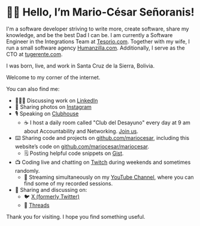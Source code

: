 # 👋🏼 Hello, I’m Mario-César Señoranis!

I'm a software developer striving to write more, create  software, share my knowledge, and be the best Dad I can be. I am currently a Software Engineer in the Integrations Team at [Tesorio.com](https://tesorio.com). Together with my wife, I run a small software agency [Humanzilla.com](https://humanzilla.com). Additionally, I serve as the CTO at [tugerente.com](https://tugerente.com/).

I was born, live, and work in Santa Cruz de la Sierra, Bolivia.

Welcome to my corner of the internet.

You can also find me:

- 🧑🏽‍💻 Discussing work on [LinkedIn](https://linkedin.com/in/mariocesar)
- 📸 Sharing photos on [Instagram](https://instagram.com/mariocesar_xyz)
- 🎙 Speaking on [Clubhouse](https://joinclubhouse.com/@mariocesar)
  - ☕️ I host a daily room called "Club del Desayuno" every day at 9 am about Accountability and Networking. [Join us](https://joinclubhouse.com/club/club-del-desayuno).
- ⌨️ Sharing code and projects on [github.com/mariocesar](https://github.com/mariocesar), including this website’s code on [github.com/mariocesar/mariocesar](https://github.com/mariocesar/mariocesar).
  - 🗒 Posting helpful code snippets on [Gist](https://gist.github.com/mariocesar).
- 📺 Coding live and chatting on [Twitch](https://twitch.tv/mariocesar_xyz) during weekends and sometimes randomly.
  - 📼 Streaming simultaneously on my [YouTube Channel](https://youtube.com/channel/), where you can find some of my recorded sessions.
- 💭 Sharing and discussing on:
  - 🐦 [X (formerly Twitter)](https://x.com/mariocesar_xyz)
  - 🧵 [Threads](https://threads.net/@mariocesar_xyz)

Thank you for visiting. I hope you find something useful.
